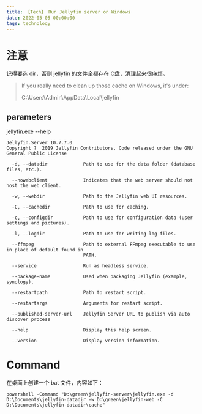 ```yaml
---
title: 【Tech】 Run Jellyfin server on Windows
date: 2022-05-05 00:00:00
tags: technology
---
```


# 注意

记得要选 dir，否则 jellyfin 的文件全都存在 C盘，清理起来很麻烦。

> If you really need to clean up those cache on Windows, it's under:
>
> C:\Users\Admin\AppData\Local\jellyfin

## parameters

jellyfin.exe --help

	Jellyfin.Server 10.7.7.0
	Copyright ?  2019 Jellyfin Contributors. Code released under the GNU General Public License

	  -d, --datadir             Path to use for the data folder (database files, etc.).

	  --nowebclient             Indicates that the web server should not host the web client.

	  -w, --webdir              Path to the Jellyfin web UI resources.

	  -C, --cachedir            Path to use for caching.

	  -c, --configdir           Path to use for configuration data (user settings and pictures).

	  -l, --logdir              Path to use for writing log files.

	  --ffmpeg                  Path to external FFmpeg executable to use in place of default found in
								PATH.

	  --service                 Run as headless service.

	  --package-name            Used when packaging Jellyfin (example, synology).

	  --restartpath             Path to restart script.

	  --restartargs             Arguments for restart script.

	  --published-server-url    Jellyfin Server URL to publish via auto discover process

	  --help                    Display this help screen.

	  --version                 Display version information.

# Command

在桌面上创建一个 bat 文件，内容如下：

	powershell -Command "D:\green\jellyfin-server\jellyfin.exe -d D:\Documents\jellyfin-datadir -w D:\green\jellyfin-web -C D:\Documents\jellyfin-datadir\cache"
